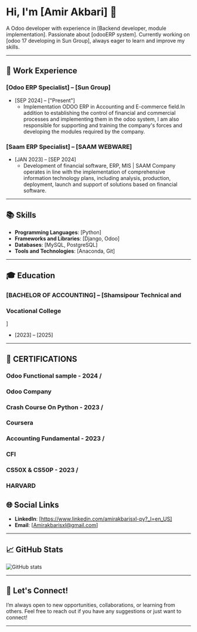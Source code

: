 # Hi, I'm [Amir Akbari] 👋

A Odoo developer with experience in [Backend developer, module implementation]. Passionate about [odooERP system]. Currently working on [odoo 17 developing in Sun Group], always eager to learn and improve my skills.

---

## 💼 Work Experience

### [Odoo ERP Specialist] – [Sun Group]
* [SEP 2024] – ["Present"]
  - Implementation ODOO ERP in Accounting and
E-commerce field.In addition to establishing the
control of financial and commercial processes and
implementing them in the odoo system, I am also
responsible for supporting and training the
company's forces and developing the modules
required by the company.


### [Saam ERP Specialist] – [SAAM WEBWARE]
* [JAN 2023] – [SEP 2024]
  - Development of financial software, ERP, MIS |
SAAM Company operates in line with the
implementation of comprehensive information
technology plans, including analysis, production,
deployment, launch and support of solutions
based on financial software.


---

## 📚 Skills

- **Programming Languages**: [Python]
- **Frameworks and Libraries**: [Django, Odoo]
- **Databases**: [MySQL, PostgreSQL]
- **Tools and Technologies**: [Anaconda, Git]

---

## 🎓 Education

### [BACHELOR OF ACCOUNTING] – [Shamsipour Technical and
### Vocational College
]
* [2023] – [2025]

 
---
## 📃 CERTIFICATIONS

### Odoo Functional sample - 2024 /
### Odoo Company
### Crash Course On Python - 2023 /
### Coursera
### Accounting Fundamental - 2023 /
### CFI
### CS50X & CS50P - 2023 /
### HARVARD




## 🌐 Social Links


- **LinkedIn**: [https://www.linkedin.com/amirakbarisxl-py?_l=en_US]
- **Email**: [Amirakbarisxl@gmail.com]
---

## 📈 GitHub Stats

![GitHub stats](https://github-readme-stats.vercel.app/api?username=AmirakbariSXL&show_icons=true&count_private=true&hide=prs&theme=radical)

---

## 🤝 Let's Connect!

I’m always open to new opportunities, collaborations, or learning from others. Feel free to reach out if you have any suggestions or just want to connect!

---

